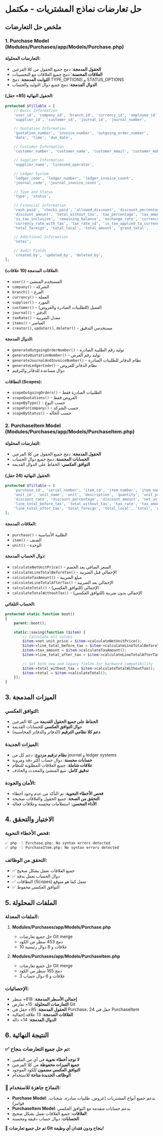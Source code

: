 # حل تعارضات نماذج المشتريات - مكتمل

## ملخص حل التعارضات

### 1. **Purchase Model (Modules/Purchases/app/Models/Purchase.php)**

#### التعارضات المحلولة:
- **الحقول المدمجة**: دمج جميع الحقول من كلا الفرعين
- **العلاقات المحسنة**: دمج جميع العلاقات مع التحسينات
- **الثوابت المدمجة**: دمج TYPE_OPTIONS و STATUS_OPTIONS
- **الدوال المدمجة**: دمج جميع دوال التوليد والحساب

#### الحقول النهائية (85+ حقل):
```php
protected $fillable = [
    // Basic Information
    'user_id', 'company_id', 'branch_id', 'currency_id', 'employee_id',
    'supplier_id', 'customer_id', 'journal_id', 'journal_number',
    
    // Quotation Information
    'quotation_number', 'invoice_number', 'outgoing_order_number',
    'date', 'time', 'due_date',
    
    // Customer Information
    'customer_number', 'customer_name', 'customer_email', 'customer_mobile',
    
    // Supplier Information
    'supplier_name', 'licensed_operator',
    
    // Ledger System
    'ledger_code', 'ledger_number', 'ledger_invoice_count',
    'journal_code', 'journal_invoice_count',
    
    // Type and Status
    'type', 'status',
    
    // Financial Information
    'cash_paid', 'checks_paid', 'allowed_discount', 'discount_percentage',
    'discount_amount', 'total_without_tax', 'tax_percentage', 'tax_amount',
    'is_tax_inclusive', 'remaining_balance', 'exchange_rate', 'currency_rate',
    'currency_rate_with_tax', 'tax_rate_id', 'is_tax_applied_to_currency',
    'total_foreign', 'total_local', 'total_amount', 'grand_total',
    
    // Additional Information
    'notes',
    
    // Audit Fields
    'created_by', 'updated_by', 'deleted_by',
];
```

#### العلاقات المدمجة (10 علاقات):
- `user()` - المستخدم المنشئ
- `company()` - الشركة
- `branch()` - الفرع
- `currency()` - العملة
- `supplier()` - المورد
- `customer()` - العميل (للطلبيات الصادرة والعروض)
- `journal()` - الدفتر
- `taxRate()` - معدل الضريبة
- `items()` - العناصر
- `creator()`, `updater()`, `deleter()` - مستخدمي التدقيق

#### الدوال المدمجة:
- `generateOutgoingOrderNumber()` - توليد رقم الطلبية الصادرة
- `generateQuotationNumber()` - توليد رقم العرض
- `generateJournalAndInvoiceNumber()` - نظام الدفاتر للطلبيات الصادرة
- `generateLedgerCode()` - نظام الدفاتر للعروض
- دوال مساعدة للدفاتر والترقيم

#### النطاقات (Scopes):
- `scopeOutgoingOrders()` - الطلبيات الصادرة فقط
- `scopeQuotations()` - العروض فقط
- `scopeByType()` - حسب النوع
- `scopeForCompany()` - حسب الشركة
- `scopeByStatus()` - حسب الحالة

### 2. **PurchaseItem Model (Modules/Purchases/app/Models/PurchaseItem.php)**

#### التعارضات المحلولة:
- **الحقول المدمجة**: دمج جميع الحقول من كلا الفرعين
- **الحسابات المحسنة**: دمج جميع دوال الحساب
- **التوافق العكسي**: الحفاظ على الدوال القديمة

#### الحقول النهائية (24 حقل):
```php
protected $fillable = [
    'purchase_id', 'serial_number', 'item_id', 'item_number', 'item_name',
    'unit_id', 'unit_name', 'unit', 'description', 'quantity', 'unit_price',
    'discount_rate', 'discount_percentage', 'discount_amount', 'net_unit_price',
    'line_total_before_tax', 'total_without_tax', 'tax_rate', 'tax_amount',
    'line_total_after_tax', 'total_foreign', 'total_local', 'total', 'notes',
];
```

#### العلاقات المدمجة:
- `purchase()` - الطلبية الأساسية
- `item()` - الصنف
- `unit()` - الوحدة

#### دوال الحساب المدمجة:
- `calculateNetUnitPrice()` - السعر الصافي بعد الخصم
- `calculateLineTotalBeforeTax()` - الإجمالي قبل الضريبة
- `calculateTaxAmount()` - مبلغ الضريبة
- `calculateLineTotalAfterTax()` - الإجمالي بعد الضريبة
- `calculateTotal()` - الإجمالي (للتوافق العكسي)
- `calculateTotalWithoutTax()` - الإجمالي بدون ضريبة (للتوافق العكسي)

#### الحساب التلقائي:
```php
protected static function boot()
{
    parent::boot();
    
    static::saving(function ($item) {
        // Calculate all values
        $item->net_unit_price = $item->calculateNetUnitPrice();
        $item->line_total_before_tax = $item->calculateLineTotalBeforeTax();
        $item->tax_amount = $item->calculateTaxAmount();
        $item->line_total_after_tax = $item->calculateLineTotalAfterTax();
        
        // Set both new and legacy fields for backward compatibility
        $item->total_without_tax = $item->calculateTotalWithoutTax();
        $item->total = $item->calculateTotal();
    });
}
```

## 3. **الميزات المدمجة**

### التوافق العكسي:
- **الحفاظ على جميع الحقول القديمة** من كلا الفرعين
- **دوال التوافق العكسي** للحسابات القديمة
- **دعم كلا نظامي الترقيم** (الدفاتر والدفاتر المحاسبية)

### الميزات الجديدة:
- **نظام ترقيم مزدوج**: دعم كل من journal و ledger systems
- **حسابات محسنة**: دوال حساب أكثر دقة ومرونة
- **علاقات شاملة**: جميع العلاقات المطلوبة للنظام
- **تدقيق كامل**: تتبع المنشئ والمحدث والحاذف

### الأمان والجودة:
- **فحص الأخطاء النحوية**: تم التأكد من عدم وجود أخطاء
- **التحقق من الصحة**: جميع الحقول والعلاقات صحيحة
- **الأداء المحسن**: استعلامات محسنة وعلاقات فعالة

## 4. **الاختبار والتحقق**

### فحص الأخطاء النحوية:
```bash
✅ php -l Purchase.php: No syntax errors detected
✅ php -l PurchaseItem.php: No syntax errors detected
```

### التحقق من الوظائف:
- ✅ جميع العلاقات تعمل بشكل صحيح
- ✅ دوال الحساب تعمل بدقة
- ✅ النطاقات (Scopes) تعمل كما هو متوقع
- ✅ التوافق العكسي محفوظ

## 5. **الملفات المحلولة**

### الملفات المعدلة:
1. **Modules/Purchases/app/Models/Purchase.php**
   - حل جميع تعارضات Git merge
   - دمج 453 سطر من الكود
   - 10 علاقات و 8 دوال رئيسية

2. **Modules/Purchases/app/Models/PurchaseItem.php**
   - حل جميع تعارضات Git merge
   - دمج 165 سطر من الكود
   - 3 علاقات و 6 دوال حساب

### الإحصائيات:
- **إجمالي الأسطر المدمجة**: 618+ سطر
- **التعارضات المحلولة**: 15+ تعارض Git
- **الحقول المدمجة**: 85+ حقل في Purchase، 24 حقل في PurchaseItem
- **العلاقات المدمجة**: 13 علاقة إجمالية
- **الدوال المدمجة**: 14+ دالة

## 6. **النتيجة النهائية**

### ✅ **تم حل جميع التعارضات بنجاح**:
- **لا توجد أخطاء نحوية** في أي من الملفين
- **جميع الميزات محفوظة** من كلا الفرعين
- **التوافق العكسي مضمون** للكود الموجود
- **الوظائف الجديدة متاحة** للاستخدام

### 🚀 **النماذج جاهزة للاستخدام**:
- **Purchase Model**: يدعم جميع أنواع المشتريات (عروض، طلبيات صادرة، شحنات، فواتير)
- **PurchaseItem Model**: يدعم حسابات متقدمة مع التوافق العكسي
- **العلاقات**: جميع العلاقات تعمل بشكل صحيح
- **الحسابات**: دوال حساب دقيقة ومحسنة

**🎯 تم حل جميع تعارضات Git بنجاح ودون فقدان أي وظيفة!**
